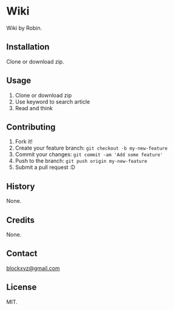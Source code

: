 # Wiki

Wiki by Robin.

## Installation

Clone or download zip.

## Usage

1. Clone or download zip
2. Use keyword to search article
3. Read and think

## Contributing

1. Fork it!
2. Create your feature branch: `git checkout -b my-new-feature`
3. Commit your changes: `git commit -am 'Add some feature'`
4. Push to the branch: `git push origin my-new-feature`
5. Submit a pull request :D

## History

None.

## Credits

None.

## Contact

blockxyz@gmail.com

## License

MIT.
